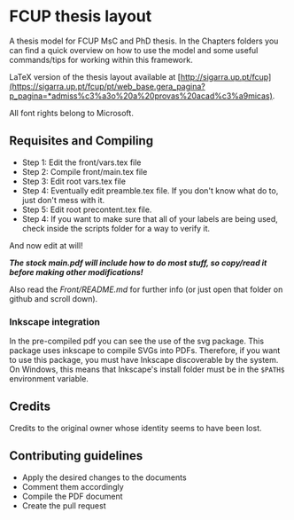 # FCUP thesis layout

A thesis model for FCUP MsC and PhD thesis. In the Chapters folders you can find a quick overview on how to use the model
and some useful commands/tips for working within this framework.

LaTeX version of the thesis layout available at [http://sigarra.up.pt/fcup](https://sigarra.up.pt/fcup/pt/web_base.gera_pagina?p_pagina=*admiss%c3%a3o%20a%20provas%20acad%c3%a9micas).

All font rights belong to Microsoft.

## Requisites and Compiling

- Step 1: Edit the front/vars.tex file
- Step 2: Compile front/main.tex file
- Step 3: Edit root vars.tex file
- Step 4: Eventually edit preamble.tex file. If you don't know what do to, just
  don't mess with it.
- Step 5: Edit root precontent.tex file.
- Step 4: If you want to make sure that all of your labels are being used, check inside the scripts folder for a way to verify it.

And now edit at will!

**_The stock main.pdf will include how to do most stuff, so copy/read it before making other modifications!_**

Also read the _Front/README.md_ for further info (or just open that folder on
github and scroll down).

### Inkscape integration

In the pre-compiled pdf you can see the use of the svg package. This package
uses inkscape to compile SVGs into PDFs. Therefore, if you want to use this
package, you must have Inkscape discoverable by the system. On Windows, this
means that Inkscape's install folder must be in the `$PATH$` environment variable.

## Credits

Credits to the original owner whose identity seems to have been lost.

## Contributing guidelines

- Apply the desired changes to the documents
- Comment them accordingly
- Compile the PDF document
- Create the pull request
